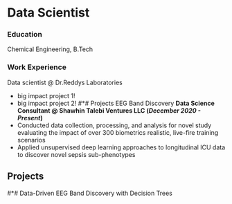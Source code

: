 # Data Scientist
### Education
Chemical Engineering, B.Tech
### Work Experience
Data scientist @ Dr.Reddys Laboratories
- big impact project 1!
- big impact project 2!
#*# Projects
EEG Band Discovery
**Data Science Consultant @ Shawhin Talebi Ventures LLC (_December 2020 - Present_)**
- Conducted data collection, processing, and analysis for novel study evaluating the impact of over 300 biometrics realistic, live-fire training scenarios
- Applied unsupervised deep learning approaches to longitudinal ICU data to discover novel sepsis sub-phenotypes
## Projects
#*# Data-Driven EEG Band Discovery with Decision Trees
